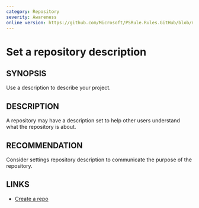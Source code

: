 ```yaml
---
category: Repository
severity: Awareness
online version: https://github.com/Microsoft/PSRule.Rules.GitHub/blob/main/docs/rules/en/GitHub.Repo.Description.md
---
```


# Set a repository description

## SYNOPSIS

Use a description to describe your project.

## DESCRIPTION

A repository may have a description set to help other users understand what the repository is about.

## RECOMMENDATION

Consider settings repository description to communicate the purpose of the repository.

## LINKS

- [Create a repo](https://docs.github.com/get-started/quickstart/create-a-repo)
